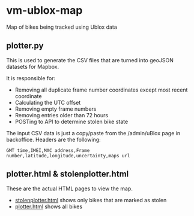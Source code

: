 # vm-ublox-map
Map of bikes being tracked using Ublox data

## plotter.py
This is used to generate the CSV files that are turned into geoJSON datasets for Mapbox.

It is responsible for:
* Removing all duplicate frame number coordinates except most recent coordinate
* Calculating the UTC offset
* Removing empty frame numbers
* Removing entries older than 72 hours
* POSTing to API to determine stolen bike state

The input CSV data is just a copy/paste from the /admin/uBlox page in backoffice. Headers are the following:

```GMT time,IMEI,MAC address,Frame number,latitude,longitude,uncertainty,maps url```

## plotter.html & stolenplotter.html
These are the actual HTML pages to view the map.

* [stolenplotter.html](https://jgan96.github.io/vm-ublox-map/stolenplotter.html) shows only bikes that are marked as stolen
* [plotter.html](https://jgan96.github.io/vm-ublox-map/plotter.html) shows all bikes 
